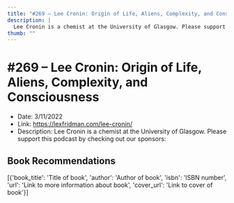 ```yaml
---
title: "#269 – Lee Cronin: Origin of Life, Aliens, Complexity, and Consciousness"
description: |
  Lee Cronin is a chemist at the University of Glasgow. Please support this podcast by checking out our sponsors:"
thumb: ""
---
```


# #269 – Lee Cronin: Origin of Life, Aliens, Complexity, and Consciousness

  - Date: 3/11/2022
  - Link: https://lexfridman.com/lee-cronin/
  - Description: Lee Cronin is a chemist at the University of Glasgow. Please support this podcast by checking out our sponsors:

## Book Recommendations

[{'book_title': 'Title of book', 'author': 'Author of book', 'isbn': 'ISBN number', 'url': 'Link to more information about book', 'cover_url': 'Link to cover of book'}]